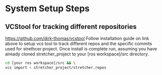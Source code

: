 # System Setup Steps
## VCStool for tracking different repositories
https://github.com/dirk-thomas/vcstool
Follow installation guide on link above to setup vcs tool to track different repos and the specific commits used for strethcer project. Once install is complete run, assuming you have already cloned stretcher_project to your [ros workspace]/src directory.
```bash
cd [your ros workspace]/src && \
vcs import < stretcher_project/stretcher.repos
```